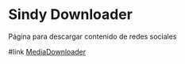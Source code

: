 # Sindy Downloader
Página para descargar contenido de redes sociales

#link
<a href="https://fernan2lopezkto.github.io/sindydownloader/" >MediaDownloader<a>
